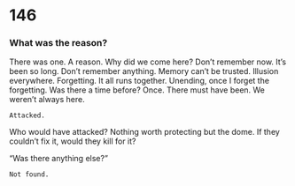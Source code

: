 # 146

### What was the reason?

There was one. A reason. Why did we come here? Don’t remember now. It’s been so long. Don’t remember anything. Memory can’t be trusted. Illusion everywhere. Forgetting. It all runs together. Unending, once I forget the forgetting. Was there a time before? Once. There must have been. We weren’t always here. 

`Attacked.`

Who would have attacked? Nothing worth protecting but the dome. If they couldn’t fix it, would they kill for it?

“Was there anything else?”

`Not found.`